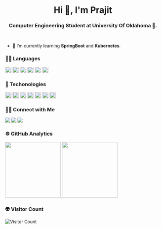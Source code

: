<h1 align="center">Hi 👋, I'm Prajit</h1>
<h3 align="center">Computer Engineering Student at University Of Oklahoma 🌟.</h3>
<br>

- 🌱 I’m currently learning **SpringBoot** and **Kubernetes**.


### 👨‍💻 Languages

<code><img height="20" src="https://img.shields.io/badge/C%2B%2B-00599C?style=for-the-badge&logo=c%2B%2B&logoColor=white"></code>
<code><img height="20" src="https://img.shields.io/badge/css3-%231572B6.svg?style=for-the-badge&logo=css3&logoColor=white"></code>
<code><img height="20" src="https://img.shields.io/badge/HTML5-E34F26?style=for-the-badge&logo=html5&logoColor=white"></code>
<code><img height="20" src="https://img.shields.io/badge/Java-ED8B00?style=for-the-badge&logo=java&logoColor=white"></code>
<code><img height="20" src="https://img.shields.io/badge/JavaScript-323330?style=for-the-badge&logo=javascript&logoColor=F7DF1E"></code>
<code><img height="20" src="https://img.shields.io/badge/Python-3776AB?style=for-the-badge&logo=python&logoColor=white"></code>


### 🚀 Techonologies

<code><img height="20" src="https://img.shields.io/badge/Amazon_AWS-FF9900?style=for-the-badge&logo=amazonaws&logoColor=white"></code>
<code><img height="20" src="https://img.shields.io/badge/Django-092E20?style=for-the-badge&logo=django&logoColor=green"></code>
<code><img height="20" src="https://img.shields.io/badge/Docker-2CA5E0?style=for-the-badge&logo=docker&logoColor=white"></code>
<code><img height="20" src="https://img.shields.io/badge/jira-%230A0FFF.svg?style=for-the-badge&logo=jira&logoColor=white"></code>
<code><img height="20" src="https://img.shields.io/badge/MySQL-005C84?style=for-the-badge&logo=mysql&logoColor=white"></code>
<code><img height="20" src="https://img.shields.io/badge/powershell-5391FE?style=for-the-badge&logo=powershell&logoColor=white"></code>
<code><img height="20" src="https://img.shields.io/badge/React-20232A?style=for-the-badge&logo=react&logoColor=61DAFB"></code>


### 🤝🏻 Connect with Me

<a href="https://www.prajit.me"><img src="https://img.shields.io/badge/-Prajit.me-3423A6?style=flat&logo=Google-Chrome&logoColor=white"/></a>
<a href="https://linkedin.com/in/prz8"><img src="https://img.shields.io/badge/-Prz8-0077B5?style=flat&logo=Linkedin&logoColor=white"/></a>
<a href="mailto:prajit@ou.edu"><img src="https://img.shields.io/badge/-prajit@ou.edu-D14836?style=flat&logo=Gmail&logoColor=white"/></a>


### ⚙️ GitHub Analytics


<a href="https://github.com/Prz8"><img height="180em" src="https://github-readme-stats-eight-theta.vercel.app/api?username=Prz8&show_icons=true&theme=chartreuse-dark&include_all_commits=true&count_private=true"/>
  <img height="180em" src="https://github-readme-stats-eight-theta.vercel.app/api/top-langs/?username=Prz8&layout=compact&langs_count=8&theme=chartreuse-dark"/></a>


### 👽 Visitor Count
<img src="https://profile-counter.glitch.me/{prz8}/count.svg" alt="Visitor Count" /> 
 


